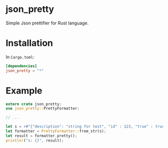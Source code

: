 # json_pretty

Simple Json prettifier for Rust language.

# Installation

In `Cargo.toml`:

```toml
[dependencies]
json_pretty = "*"
```

# Example

```rust
extern crate json_pretty;
use json_pretty::PrettyFormatter;

// ...

let s = r#"{"description": "string for test", "id" : 123, "true" : true}"#;
let formatter = PrettyFormatter::from_str(s);
let result = formatter.pretty();
println!("s: {}", result);
```
